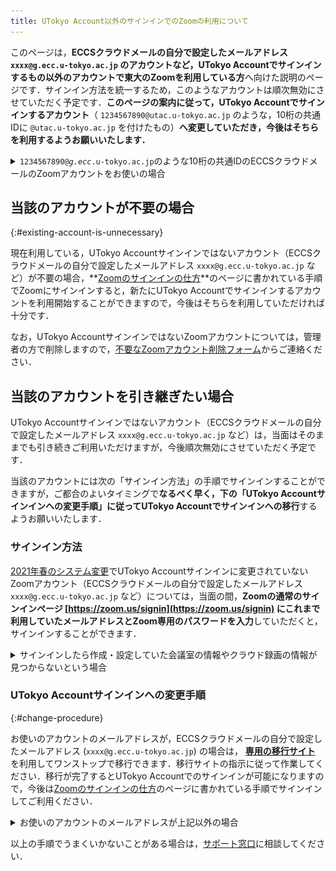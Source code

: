 ```yaml
---
title: UTokyo Account以外のサインインでのZoomの利用について
---
```


このページは，**ECCSクラウドメールの自分で設定したメールアドレス `xxxx@g.ecc.u-tokyo.ac.jp` のアカウントなど，UTokyo Accountでサインインするもの以外のアカウントで東大のZoomを利用している方**へ向けた説明のページです．サインイン方法を統一するため，このようなアカウントは順次無効にさせていただく予定です．**このページの案内に従って，UTokyo Accountでサインインするアカウント**（ `1234567890@utac.u-tokyo.ac.jp` のような，10桁の共通IDに `@utac.u-tokyo.ac.jp` を付けたもの）**へ変更していただき，今後はそちらを利用するようお願いいたします．**

<details>
<summary><code>1234567890@<em>g.ecc</em>.u-tokyo.ac.jp</code>のような10桁の共通IDのECCSクラウドメールのZoomアカウントをお使いの場合</summary>
<code>1234567890@<em>g.ecc</em>.u-tokyo.ac.jp</code>のような10桁の共通IDのECCSクラウドメールのZoomアカウントは，原則として<a href="/change2021s/">2021年春のシステム変更</a>において自動で<code>@<em>utac</em>.u-tokyo.ac.jp</code>に変更され，UTokyo Accountでサインインできるようになっていますので，このページで案内している作業を行う必要はありません．システム変更後に手動でアカウントを作成したなどの理由で，現在も<code>1234567890@<em>g.ecc</em>.u-tokyo.ac.jp</code>のような10桁の共通IDのECCSクラウドメールのZoomアカウントを利用している場合は，UTokyo Accountでサインインすることはできませんので，このページの案内に従って変更をお願いいたします．
</details>

## 当該のアカウントが不要の場合
{:#existing-account-is-unnecessary}

現在利用している，UTokyo Accountサインインではないアカウント（ECCSクラウドメールの自分で設定したメールアドレス `xxxx@g.ecc.u-tokyo.ac.jp` など）が不要の場合，**[Zoomのサインインの仕方](/zoom/signin)**のページに書かれている手順でZoomにサインインすると，新たにUTokyo Accountでサインインするアカウントを利用開始することができますので，今後はそちらを利用していただければ十分です．

なお，UTokyo AccountサインインではないZoomアカウントについては，管理者の方で削除しますので，[不要なZoomアカウント削除フォーム](https://forms.office.com/Pages/ResponsePage.aspx?id=T6978HAr10eaAgh1yvlMhHUY5ws7h1xGr9koV-KGC8RUNTBGSjJPN0ZWN0RIVFI2TVZZODZNT0xRRy4u)からご連絡ください．

## 当該のアカウントを引き継ぎたい場合

UTokyo Accountサインインではないアカウント（ECCSクラウドメールの自分で設定したメールアドレス `xxxx@g.ecc.u-tokyo.ac.jp` など）は，当面はそのままでも引き続きご利用いただけますが，今後順次無効にさせていただく予定です．

当該のアカウントには次の「サインイン方法」の手順でサインインすることができますが，ご都合のよいタイミングで**なるべく早く，下の「UTokyo Accountサインインへの変更手順」に従ってUTokyo Accountでサインインへの移行**するようお願いいたします．

### サインイン方法

[2021年春のシステム変更](/change2021s/)でUTokyo Accountサインインに変更されていないZoomアカウント（ECCSクラウドメールの自分で設定したメールアドレス `xxxx@g.ecc.u-tokyo.ac.jp` など）については，当面の間，**Zoomの通常のサインインページ [https://zoom.us/signin](https://zoom.us/signin) にこれまで利用していたメールアドレスとZoom専用のパスワードを入力**していただくと，サインインすることができます．

<details>
<summary>サインインしたら作成・設定していた会議室の情報やクラウド録画の情報が見つからないという場合</summary>
上記の方法ではなくUTokyo Accountを使う新しいサインイン方法を使ってしまうと，UTokyo Account用の別のZoomアカウントが新しく作成されてそちらにサインインしてしまうため，このような現象が発生します．一度サインアウトして，Zoomの通常のサインインページ <a href="https://zoom.us/signin">https://zoom.us/signin</a> からこれまで利用していたメールアドレスとZoom専用のパスワードでサインインしてみてください．
</details>

### UTokyo Accountサインインへの変更手順
{:#change-procedure}

お使いのアカウントのメールアドレスが，ECCSクラウドメールの自分で設定したメールアドレス (`xxxx@g.ecc.u-tokyo.ac.jp`) の場合は， **[専用の移行サイト](https://sites.google.com/g.ecc.u-tokyo.ac.jp/utelecon-zoom-checker/home)** を利用してワンストップで移行できます．移行サイトの指示に従って作業してください．移行が完了するとUTokyo Accountでのサインインが可能になりますので，今後は[Zoomのサインインの仕方](/zoom/signin)のページに書かれている手順でサインインしてご利用ください．

<details>
<summary>お使いのアカウントのメールアドレスが上記以外の場合</summary>

<p>お使いのアカウントのメールアドレスが上記以外（ECCSクラウドメールではないメールアドレスや，<code>1234567890@g.ecc.u-tokyo.ac.jp</code>のようなECCSクラウドメールの10桁の共通IDのメールアドレス）の場合は，以下の手順で手動で移行してください．</p>

<ol>
    <li>
        <a href="https://zoom.us/profile">Zoomのプロフィールページ</a> にアクセス（サインインしていない場合はサインイン）して，「サインイン用メールアドレス」の欄の右の方にある「編集」を押してください．
        <img src="image/zoom-signinaddress.png">
    </li>
    <li>
        新しいメールアドレスとして，<code>1234567890@<em>utac</em>.u-tokyo.ac.jp</code>のように，10桁の共通IDの後に<code>@<em>utac</em>.u-tokyo.ac.jp</code>を付けたものを入力してください．<img src="image/zoom_address_confirm.png">
        <details>
            <summary>ヘルプ：この手順で，メールアドレス「1234567890@utac.u-tokyo.ac.jp」は使用されています，と表示された場合</summary>
            既に<code>1234567890@<em>utac</em>.u-tokyo.ac.jp</code>というアカウントが存在しているため，先にそちらを削除する必要があります．<a href="https://forms.office.com/Pages/ResponsePage.aspx?id=T6978HAr10eaAgh1yvlMhHUY5ws7h1xGr9koV-KGC8RUOUJaRDVGUEdDVERDNVozSUw1WEJTSE9ONi4u">10桁の共通ID@utac.u-tokyo.ac.jpのアカウント削除フォーム</a>を入力・送信してください．削除が完了したらメールが届きますので，その後あらためて上の手順でメールアドレスを変更してください．
        </details>
    </li>
    <li>
        ECCSクラウドメールにメールアドレス変更の確認メールが届きますので，そのメール内の確認ボタンを押してください．
    </li>
    <li>
        <a href="https://zoom.us/profile">Zoomのプロフィールページ</a>の右上のアイコン（人のマークか，または自分のアイコンを設定していればそれ）を押して「サインアウト」を選択し，Zoomから一度サインアウトしてください．
    </li>
    <li>
        東京大学専用のZoomページ <a href="https://u-tokyo-ac-jp.zoom.us/">https://u-tokyo-ac-jp.zoom.us/</a>で「Config」ボタンを押して，UTokyo Accountでサインインしてください（<a href="/zoom/signin#browser">「Zoom サインイン方法」のページの「ブラウザからサインインする方法」</a>と同じ手順です）．
        <img src="/zoom/signin/1.png">
        <details>
            <summary>ヘルプ：この手順でサインイン直後に「メールアドレスの確認」などと表示された場合</summary>
            <img src="image/zoom_sso_update_email.png">
            アカウントを東京大学の組織アカウント (UTokyo Zoom) に切り替えるためにメールによる確認が必要です．「メールアドレスの確認」ボタンを押して少し待つとECCSクラウドメールにメールが届くので，メールの指示に従って作業を行ってください．
        </details>
    </li>
    <li>
        サインイン後，右上のアイコン（人のマークか，または自分のアイコンを設定していればそれ）を押したときに，自分の共通IDとともに「ライセンスあり」と表示されれば，OKです．
        <details>
            <summary>ヘルプ：「ライセンスあり」ではなく「基本」と表示されている場合</summary>
            アカウント切り替え後にライセンスが付与されるまで約5分かかることがあるので，それまでしばらく待ってから，再読み込みしてもう一度確認してみてください．
        </details>
    </li>
</ol>
</details>

以上の手順でうまくいかないことがある場合は，[サポート窓口](/support/)に相談してください．
